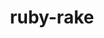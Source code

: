 ---
title: "ruby-rake"
layout: cache
categories: [package, develop]
meta: {"compilers": ["gcc@=7.5.0"], "num_specs": 2, "num_specs_by_stack": {"build_systems": 2, "root": 2}, "oss": ["ubuntu18.04"], "platforms": ["linux"], "stacks": ["build_systems", "root"], "targets": ["x86_64_v3"], "versions": ["13.0.6"]}
spec_details: [{"compiler": "gcc@=7.5.0", "hash": "sdrpw65ea3dilyn7c3gc7aez2dl6ita7", "os": "ubuntu18.04", "platform": "linux", "size": "-", "stacks": ["build_systems", "root"], "tarball": "https://binaries.spack.io/develop/build_cache/linux-ubuntu18.04-x86_64_v3/gcc-7.5.0/ruby-rake-13.0.6/linux-ubuntu18.04-x86_64_v3-gcc-7.5.0-ruby-rake-13.0.6-sdrpw65ea3dilyn7c3gc7aez2dl6ita7.spack", "target": "x86_64_v3", "variants": ["build_system=ruby"], "versions": ["13.0.6"]}, {"compiler": "gcc@=7.5.0", "hash": "vlvejmjyuyspnd4fuujqkpbvnbe2wgyb", "os": "ubuntu18.04", "platform": "linux", "size": "-", "stacks": ["build_systems", "root"], "tarball": "https://binaries.spack.io/develop/build_cache/linux-ubuntu18.04-x86_64_v3/gcc-7.5.0/ruby-rake-13.0.6/linux-ubuntu18.04-x86_64_v3-gcc-7.5.0-ruby-rake-13.0.6-vlvejmjyuyspnd4fuujqkpbvnbe2wgyb.spack", "target": "x86_64_v3", "variants": ["build_system=ruby"], "versions": ["13.0.6"]}]
---